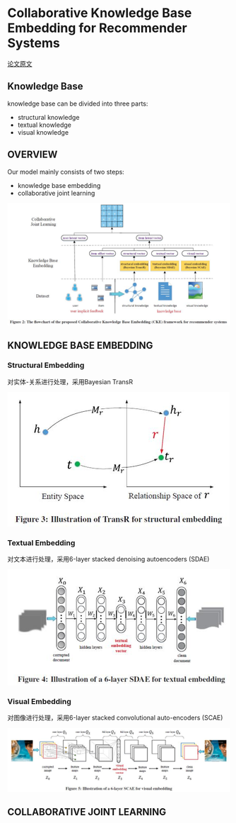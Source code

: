 # Collaborative Knowledge Base Embedding for Recommender Systems

[论文原文](https://github.com/chenboability/RecommenderSystem-Paper/blob/master/Deep%20Learning/paper/Collaborative%20knowledge%20base%20embedding%20for%20recommender%20systems.pdf)

## Knowledge Base

knowledge base can be divided into three parts: 

- structural knowledge
- textual knowledge
- visual knowledge

## OVERVIEW

Our model mainly consists of two steps: 

- knowledge base embedding
- collaborative joint learning

![](res/cke.jpg)

## KNOWLEDGE BASE EMBEDDING

### Structural Embedding

对实体-关系进行处理，采用Bayesian TransR

![](res/TransR.jpg)

### Textual Embedding

对文本进行处理，采用6-layer stacked denoising autoencoders (SDAE)

![](res/6-layerSDAE.jpg)

### Visual Embedding

对图像进行处理，采用6-layer stacked convolutional auto-encoders (SCAE)

![](res/6-layerscae.jpg)

## COLLABORATIVE JOINT LEARNING